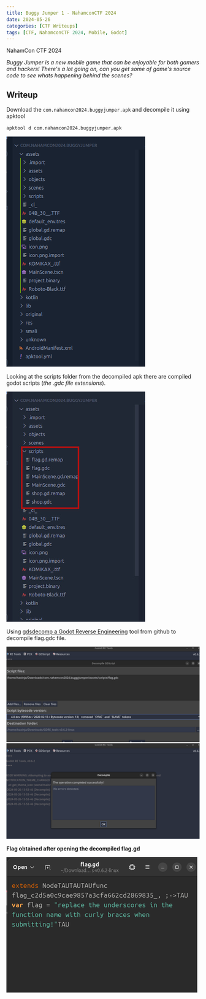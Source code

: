 ```yaml
---
title: Buggy Jumper 1 - NahamconCTF 2024
date: 2024-05-26
categories: [CTF Writeups]
tags: [CTF, NahamconCTF 2024, Mobile, Godot]
---
```


NahamCon CTF 2024

*Buggy Jumper is a new mobile game that can be enjoyable for both gamers and hackers! There's a lot going on, can you get some of game's source code to see whats happening behind the scenes?*

## Writeup
Download the `com.nahamcon2024.buggyjumper.apk` and decompile it using apktool

```bash
apktool d com.nahamcon2024.buggyjumper.apk
```

![Decompiled APK](../assets/nahamconctf2024/buggyjumper_decompiled_apk2.png)

Looking at the scripts folder from the decompiled apk there are compiled godot scripts (_the .gdc file extensions_).

![Decompiled APK](../assets/nahamconctf2024/buggyjumper_scripts_folder.jpg)

Using [gdsdecomp a Godot Reverse Engineering](https://github.com/bruvzg/gdsdecomp) tool from github to decompile flag.gdc file.

![Decompiled APK](../assets/nahamconctf2024/decompile2.png)
![Decompiled APK](../assets/nahamconctf2024/decompile_success.png)

**Flag obtained after opening the decompiled flag.gd**

![Decompiled APK](../assets/nahamconctf2024/buggyjumper1_flag.png)
